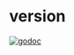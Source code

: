 # version

[![godoc](https://img.shields.io/badge/pkg.go.dev-godoc-00ADD8?logo=go)](https://pkg.go.dev/go.jlucktay.dev/version)
